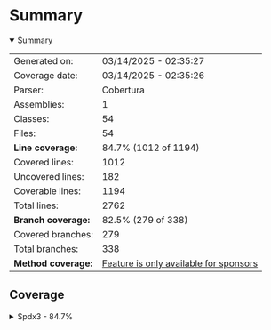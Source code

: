 # Summary
<details open><summary>Summary</summary>

|||
|:---|:---|
| Generated on: | 03/14/2025 - 02:35:27 |
| Coverage date: | 03/14/2025 - 02:35:26 |
| Parser: | Cobertura |
| Assemblies: | 1 |
| Classes: | 54 |
| Files: | 54 |
| **Line coverage:** | 84.7% (1012 of 1194) |
| Covered lines: | 1012 |
| Uncovered lines: | 182 |
| Coverable lines: | 1194 |
| Total lines: | 2762 |
| **Branch coverage:** | 82.5% (279 of 338) |
| Covered branches: | 279 |
| Total branches: | 338 |
| **Method coverage:** | [Feature is only available for sponsors](https://reportgenerator.io/pro) |

</details>

## Coverage
<details><summary>Spdx3 - 84.7%</summary>

|**Name**|**Line**|**Branch**|
|:---|---:|---:|
|**Spdx3**|**84.7%**|**82.5%**|
|Spdx3.Exceptions.Spdx3Exception|100%|100%|
|Spdx3.Exceptions.Spdx3SerializationException|0%||
|Spdx3.Exceptions.Spdx3ValidationException|100%||
|Spdx3.Model.BaseModelClass|100%|100%|
|Spdx3.Model.Build.Classes.Build|85%||
|Spdx3.Model.Core.Classes.Agent|100%||
|Spdx3.Model.Core.Classes.Annotation|82.3%||
|Spdx3.Model.Core.Classes.Artifact|100%||
|Spdx3.Model.Core.Classes.Bom|100%||
|Spdx3.Model.Core.Classes.Bundle|100%||
|Spdx3.Model.Core.Classes.CreationInfo|100%||
|Spdx3.Model.Core.Classes.DictionaryEntry|82.3%||
|Spdx3.Model.Core.Classes.Element|100%||
|Spdx3.Model.Core.Classes.ElementCollection|100%||
|Spdx3.Model.Core.Classes.ExternalIdentifier|100%||
|Spdx3.Model.Core.Classes.ExternalMap|80%||
|Spdx3.Model.Core.Classes.ExternalRef|100%||
|Spdx3.Model.Core.Classes.Hash|80%||
|Spdx3.Model.Core.Classes.IndividualElement|50%||
|Spdx3.Model.Core.Classes.IntegrityMethod|57.1%||
|Spdx3.Model.Core.Classes.LifecycleScopedRelationship|62.5%||
|Spdx3.Model.Core.Classes.NamespaceMap|80%||
|Spdx3.Model.Core.Classes.Organization|100%||
|Spdx3.Model.Core.Classes.PackageVerificationCode|81.2%||
|Spdx3.Model.Core.Classes.Person|100%||
|Spdx3.Model.Core.Classes.PositiveIntegerRange|93.6%|100%|
|Spdx3.Model.Core.Classes.Relationship|100%|100%|
|Spdx3.Model.Core.Classes.SoftwareAgent|50%||
|Spdx3.Model.Core.Classes.SpdxDocument|100%||
|Spdx3.Model.Core.Classes.Tool|50%||
|Spdx3.Model.Core.Individuals.NoAssertionElement|57.1%||
|Spdx3.Model.Core.Individuals.NoneElement|57.1%||
|Spdx3.Model.Core.Individuals.SpdxOrganization|57.1%||
|Spdx3.Model.Extension.Classes.CdxPropertiesExtension|100%|100%|
|Spdx3.Model.Extension.Classes.CdxPropertyEntry|100%||
|Spdx3.Model.Extension.Classes.Extension|100%||
|Spdx3.Model.SimpleLicensing.Classes.AnyLicenseInfo|50%||
|Spdx3.Model.SimpleLicensing.Classes.LicenseExpression|72.7%||
|Spdx3.Model.SimpleLicensing.Classes.SimpleLicensingText|76.9%||
|Spdx3.Model.Software.Classes.ContentIdentifier|80%||
|Spdx3.Model.Software.Classes.File|80%|83.3%|
|Spdx3.Model.Software.Classes.Package|100%||
|Spdx3.Model.Software.Classes.Sbom|100%||
|Spdx3.Model.Software.Classes.Snippet|82.3%|100%|
|Spdx3.Model.Software.Classes.SoftwareArtifact|100%||
|Spdx3.Serialization.PhysicalSerialization|100%||
|Spdx3.Serialization.Reader|93.3%|75%|
|Spdx3.Serialization.SpdxModelConverter`1|78.9%|79.5%|
|Spdx3.Serialization.SpdxModelConverterFactory|100%||
|Spdx3.Serialization.SpdxWrapperConverter`1|78.3%|79%|
|Spdx3.Serialization.SpdxWrapperConverterFactory|100%||
|Spdx3.Serialization.Writer|61.5%||
|Spdx3.Utility.Catalog|94.2%|91.6%|
|Spdx3.Utility.Naming|95.6%|94.4%|

</details>
